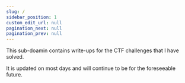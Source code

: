 ```yaml
---
slug: /
sidebar_position: 1
custom_edit_url: null
pagination_next: null
pagination_prev: null
---
```


This sub-doamin contains write-ups for the CTF challenges that I have solved. 

It is updated on most days and will continue to be for the foreseeable future.
